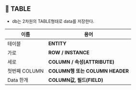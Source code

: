 ## 🌈 TABLE
+ db는 2차원의 TABLE형태로 data를 저장한다.


|이름|용어|
|---|---|
|테이블|**ENTITY**|
|가로|**ROW / INSTANCE**|
|세로|**COLUMN / 속성(ATTRIBUTE)**|
|첫번째 COLUMN|**COLUMN행 또는 COLUMN HEADER**|
|Data 한개|**COLUMN값, 필드(FIELD)**|
